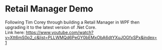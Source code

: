 # Retail Manager Demo
Following Tim Corey through building a Retail Manager in WPF then upgrading it to the latest version of .Net Core.<br>
Link here: https://www.youtube.com/watch?v=Xtt6mS0p2_c&list=PLLWMQd6PeGY0bEMxObA6dtYXuJOGfxSPx&index=1
